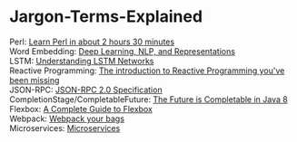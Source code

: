 # Jargon-Terms-Explained
Perl: [Learn Perl in about 2 hours 30 minutes](https://qntm.org/files/perl/perl.html)  
Word Embedding: [Deep Learning, NLP, and Representations](http://colah.github.io/posts/2014-07-NLP-RNNs-Representations/)  
LSTM: [Understanding LSTM Networks](http://colah.github.io/posts/2015-08-Understanding-LSTMs/)  
Reactive Programming: [The introduction to Reactive Programming you've been missing](https://gist.github.com/staltz/868e7e9bc2a7b8c1f754)  
JSON-RPC: [JSON-RPC 2.0 Specification](http://www.jsonrpc.org/specification)  
CompletionStage/CompletableFuture: [The Future is Completable in Java 8](http://www.jesperdj.com/2015/09/26/the-future-is-completable-in-java-8/)  
Flexbox: [A Complete Guide to Flexbox](https://css-tricks.com/snippets/css/a-guide-to-flexbox/)  
Webpack: [Webpack your bags](https://blog.madewithlove.be/post/webpack-your-bags/)  
Microservices: [Microservices](http://martinfowler.com/articles/microservices.html)  
